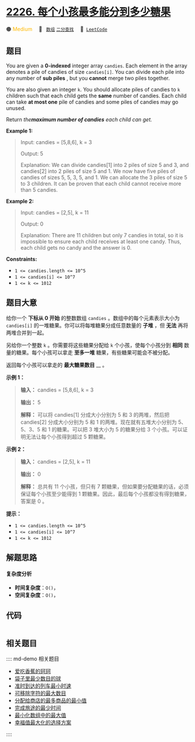 # [2226. 每个小孩最多能分到多少糖果](https://leetcode.com/problems/maximum-candies-allocated-to-k-children)

🟠 <font color=#ffb800>Medium</font>&emsp; 🔖&ensp; [`数组`](/leetcode/outline/tag/array.md) [`二分查找`](/leetcode/outline/tag/binary-search.md)&emsp; 🔗&ensp;[`LeetCode`](https://leetcode.com/problems/maximum-candies-allocated-to-k-children)


## 题目

You are given a **0-indexed** integer array `candies`. Each element in the
array denotes a pile of candies of size `candies[i]`. You can divide each pile
into any number of **sub piles** , but you **cannot** merge two piles
together.

You are also given an integer `k`. You should allocate piles of candies to `k`
children such that each child gets the **same** number of candies. Each child
can take **at most one** pile of candies and some piles of candies may go
unused.

Return _the**maximum number of candies** each child can get._



**Example 1:**

> Input: candies = [5,8,6], k = 3
> 
> Output: 5
> 
> Explanation: We can divide candies[1] into 2 piles of size 5 and 3, and candies[2] into 2 piles of size 5 and 1. We now have five piles of candies of sizes 5, 5, 3, 5, and 1. We can allocate the 3 piles of size 5 to 3 children. It can be proven that each child cannot receive more than 5 candies.

**Example 2:**

> Input: candies = [2,5], k = 11
> 
> Output: 0
> 
> Explanation: There are 11 children but only 7 candies in total, so it is impossible to ensure each child receives at least one candy. Thus, each child gets no candy and the answer is 0.

**Constraints:**

  * `1 <= candies.length <= 10^5`
  * `1 <= candies[i] <= 10^7`
  * `1 <= k <= 1012`


## 题目大意

给你一个 **下标从 0 开始** 的整数数组 `candies` 。数组中的每个元素表示大小为 `candies[i]`
的一堆糖果。你可以将每堆糖果分成任意数量的 **子堆** ，但 **无法** 再将两堆合并到一起。

另给你一个整数 `k` 。你需要将这些糖果分配给 `k` 个小孩，使每个小孩分到 **相同** 数量的糖果。每个小孩可以拿走 **至多一堆**
糖果，有些糖果可能会不被分配。

返回每个小孩可以拿走的 **最大糖果数目** __ 。



**示例 1：**

> 
> 
> 
> 
> 
> **输入：** candies = [5,8,6], k = 3
> 
> **输出：** 5
> 
> **解释：** 可以将 candies[1] 分成大小分别为 5 和 3 的两堆，然后把 candies[2] 分成大小分别为 5 和 1 的两堆。现在就有五堆大小分别为 5、5、3、5 和 1 的糖果。可以把 3 堆大小为 5 的糖果分给 3 个小孩。可以证明无法让每个小孩得到超过 5 颗糖果。
> 
> 

**示例 2：**

> 
> 
> 
> 
> 
> **输入：** candies = [2,5], k = 11
> 
> **输出：** 0
> 
> **解释：** 总共有 11 个小孩，但只有 7 颗糖果，但如果要分配糖果的话，必须保证每个小孩至少能得到 1 颗糖果。因此，最后每个小孩都没有得到糖果，答案是 0 。
> 
> 



**提示：**

  * `1 <= candies.length <= 10^5`
  * `1 <= candies[i] <= 10^7`
  * `1 <= k <= 1012`


## 解题思路

#### 复杂度分析

- **时间复杂度**：`O()`，
- **空间复杂度**：`O()`，

## 代码

```javascript

```

## 相关题目

:::: md-demo 相关题目
- [爱吃香蕉的珂珂](https://leetcode.com/problems/koko-eating-bananas)
- [袋子里最少数目的球](https://leetcode.com/problems/minimum-limit-of-balls-in-a-bag)
- [准时到达的列车最小时速](https://leetcode.com/problems/minimum-speed-to-arrive-on-time)
- [可移除字符的最大数目](https://leetcode.com/problems/maximum-number-of-removable-characters)
- [分配给商店的最多商品的最小值](https://leetcode.com/problems/minimized-maximum-of-products-distributed-to-any-store)
- [完成旅途的最少时间](https://leetcode.com/problems/minimum-time-to-complete-trips)
- [最小化数组中的最大值](https://leetcode.com/problems/minimize-maximum-of-array)
- [幸福值最大化的选择方案](https://leetcode.com/problems/maximize-happiness-of-selected-children)

::::
